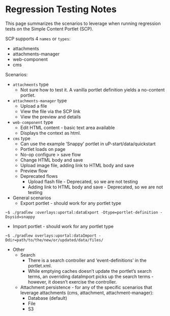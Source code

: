 # Regression Testing Notes
This page summarizes the scenarios to leverage when running regression tests on the Simple Content Portlet (SCP).

SCP supports 4 `names` or `types`:
* attachments
* attachments-manager
* web-component
* cms

Scenarios:
* `attachments` type
  * Not sure how to test it. A vanilla portlet definition yields a no-content portlet.
* `attachments-manager` type
  * Upload a file
  * View the file via the SCP link
  * View the preview and details
* `web-component` type
  * Edit HTML content - basic text area available
  * Displays the context as html.
* `cms` type
  * Can use the example ‘Snappy’ portlet in uP-start/data/quickstart
  * Portlet loads on page
  * No-op configure > save flow
  * Change HTML body and save
  * Upload image file, adding link to HTML body and save
  * Preview flow
  * Deprecated flows
    * Upload flash file - Deprecated, so we are not testing
    * Adding link to HTML body and save - Deprecated, so we are not testing
* General scenarios
    * Export portlet - should work for any portlet type
```shell
~$ ./gradlew :overlays:uportal:dataExport -Dtype=portlet-definition -Dsysid=snappy
```
  * Import portlet - should work for any portlet type
```shell
~$ ./gradlew overlays:uportal:dataImport -Ddir=path/to/the/new/or/updated/data/files/
```
* Other
  * Search
    * There is a search controller and ‘event-definitions’ in the portlet.xml.
    * While emptying caches doesn’t update the portlet’s search terms, an overriding dataImport picks up the search terms - however, it doesn’t exercise the controller.
  * Attachment persistence - for any of the specific scenarios that leverage attachments (cms, attachment, attachment-manager):
    * Database (default)
    * File
    * S3
